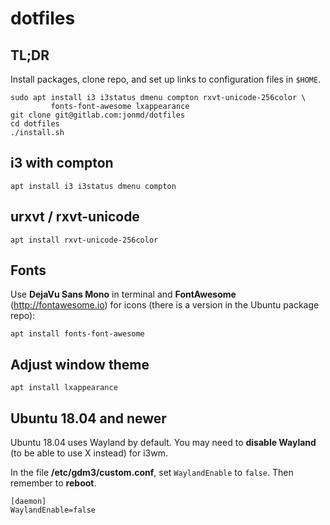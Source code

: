 # dotfiles

## TL;DR

Install packages, clone repo, and set up links to configuration files in `$HOME`.

```
sudo apt install i3 i3status dmenu compton rxvt-unicode-256color \
         fonts-font-awesome lxappearance
git clone git@gitlab.com:jonmd/dotfiles
cd dotfiles
./install.sh
```

## i3 with compton

```
apt install i3 i3status dmenu compton
```

## urxvt / rxvt-unicode

```
apt install rxvt-unicode-256color
```

## Fonts

Use **DejaVu Sans Mono** in terminal and **FontAwesome** (http://fontawesome.io) for
icons (there is a version in the Ubuntu package repo):

```
apt install fonts-font-awesome
```

## Adjust window theme

```
apt install lxappearance
```

## Ubuntu 18.04 and newer

Ubuntu 18.04 uses Wayland by default. You may need to **disable Wayland** (to be able
to use X instead) for i3wm.

In the file **/etc/gdm3/custom.conf**, set `WaylandEnable` to `false`. Then remember
to **reboot**.

```
[daemon]
WaylandEnable=false
```
